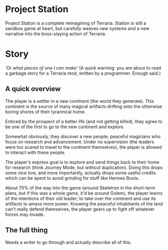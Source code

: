 # Project Station

Project Station is a complete reimagining of Terraria.
Station is still a sandbox game at heart, but carefully weaves new systems and a new narrative into the boss-slaying action of Terraria.

# Story
*'Or what pieces of one I can make'*
(A quick warning: you are about to read a garbage story for a Terraria mod, written by a programmer. Enough said.)

## A quick overview
The player is a settler in a new continent (the world they generate).
This continent is the source of many magical artifacts drifting onto the otherwise boring shores of their tyrannical home. <!-- Yes, it's just Fruma. I'm aware. -->

Enticed by the prospect of a better life (and not getting killed), they agree to be one of the first to go to the new continent and explore.

Somewhat obviously, they discover a new people; peaceful magicians who focus on research and advancement.
Under no supervision (the leaders were too scared to travel to the continent themselves), the player is allowed to interact with these people.

The player's express goal is to explore and send things back to their home for research (think Journey Mode, but without duplication).
Doing this drops some nice lore, and more importantly, actually drops some useful credits which can be spent to avoid grinding for stuff like Hermes Boots.

About 70% of the way into the game (around Skeletron in the short-term plans, but if this was a whole game, it'd be around Golem), the player learns of the
intentions of their old leader; to take over the continent and use its artifacts to amass more power.
Knowing the peaceful inhabitants of the land can't really defend themselves, the player gears up to fight off whatever forces may invade.

## The full thing
Needs a writer to go through and actually describe all of this. <!-- I don't feel like keeping my incomplete garbage writing in the public eye. -->
